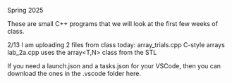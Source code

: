 Spring 2025

These are small C++ programs that we will look at the first few weeks of class.

2/13
I am uploading 2 files from class today:
array_trials.cpp  C-style arrays
lab_2a.cpp        uses the array<T,N> class from the STL

If you need a launch.json and a tasks.json for your VSCode, then you can download the ones in the .vscode folder here.
